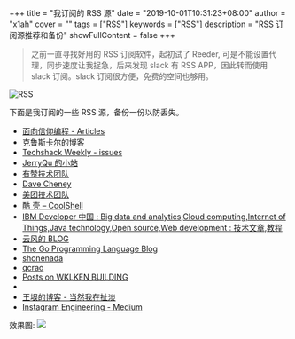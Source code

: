 +++
title = "我订阅的 RSS 源"
date = "2019-10-01T10:31:23+08:00"
author = "x1ah"
cover = ""
tags = ["RSS"]
keywords = ["RSS"]
description = "RSS 订阅源推荐和备份"
showFullContent = false
+++


>之前一直寻找好用的 RSS 订阅软件，起初试了 Reeder, 可是不能设置代理，同步速度让我捉急，后来发现 slack 有 RSS APP，因此转而使用 slack 订阅。slack 订阅很方便，免费的空间也够用。
 
![RSS](https://i.loli.net/2019/11/08/NshDJ3yzMUTtIRF.png)

下面是我订阅的一些 RSS 源，备份一份以防丢失。

- [面向信仰编程 - Articles](https://draveness.me/feed.xml)
- [克鲁斯卡尔的博客](http://novoland.github.io/rss.xml)
- [Techshack Weekly - issues](https://www.soasme.com/techshack.weekly/feeds/issues.atom.xml)
- [JerryQu 的小站](https://imququ.com/rss.html)
- [有赞技术团队](https://tech.youzan.com/rss/)
- [Dave Cheney](https://dave.cheney.net/feed)
- [美团技术团队](https://tech.meituan.com/atom.xml)
- [酷 壳 – CoolShell](https://coolshell.cn/feed)
- [IBM Developer 中国 : Big data and analytics,Cloud computing,Internet of Things,Java technology,Open source,Web development : 技术文章,教程](https://www.ibm.com/developerworks/cn/views/rss/customrssatom.jsp?zone_type=SixZones&zone_by=Big+data+and+analytics&zone_by=Cloud+computing&zone_by=Internet+of+Things&zone_by=Java&zone_by=Open+source&zone_by=Web+architecture&content_type=TwoTypes&type_by=%E6%8A%80%E6%9C%AF%E6%96%87%E7%AB%A0&type_by=%E6%95%99%E7%A8%8B&search_by=&day=1&month=01&year=2008&max_entries=10&feed_by=rss)
- [云风的 BLOG](https://blog.codingnow.com/atom.xml)
- [The Go Programming Language Blog](https://blog.golang.org/feed.atom)
- [shonenada](https://blog.shonenada.com/atom.xml)
- [qcrao](https://qcrao.com/atom.xml)
- [Posts on WKLKEN BUILDING](http://wklken.me/posts/index.xml)
- [<antirez>](http://antirez.com/rss)
- [王垠的博客 - 当然我在扯淡](https://rsshub.app/blogs/wangyin)
- [Instagram Engineering - Medium](https://instagram-engineering.com/feed)


效果图:
![](https://i.loli.net/2019/11/08/8wjPUFxqADWsJMg.png)
